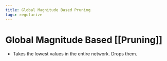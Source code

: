 ```yaml
---
title: Global Magnitude Based Pruning
tags: regularize
---
```


# Global Magnitude Based [[Pruning]]
- Takes the lowest values in the entire network. Drops them.
















